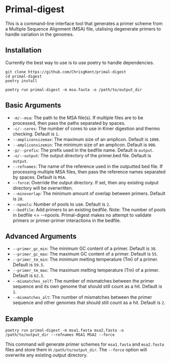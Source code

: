 # Primal-digest

This is a command-line interface tool that generates a primer scheme from a Multiple Sequence Alignment (MSA) file, utalising degenerate primers to handle variation in the genomes.

## Installation

Currently the best way to use is to use poetry to handle dependencies.

    git clone https://github.com/ChrisgKent/primal-digest
    cd primal-digest
    poetry install

    poetry run primal-digest -m msa.fasta -o /path/to/output_dir

## Basic Arguments

-   `-m/--msa`: The path to the MSA file(s). If multiple files are to be processed, then pass the paths separated by spaces.
-   `-c/--cores`: The number of cores to use in Kmer digestion and thermo checking. Default is `1`.
-   `--ampliconsizemax`: The maximum size of an amplicon. Default is `1000`.
-   `--ampliconsizemin`: The minimum size of an amplicon. Default is `900`.
-   `-p/--prefix`: The prefix used in the bedfile name. Default is `output`.
-   `-o/--output`: The output directory of the primer.bed file. Default is `output`.
-   `--refnames`: The name of the reference used in the outputted bed file. If processing multiple MSA files, then pass the reference names separated by spaces. Default is `MSA`.
-   `--force`: Override the output directory. If set, then any existing output directory will be overwritten.
-   `--minoverlap`: The minimum amount of overlap between primers. Default is `20`.
-   `--npools`: Number of pools to use. Default is `2`.
-   `--bedfile`: Add primers to an existing bedfile. Note: The number of pools in bedfile <= --npools. Primal-digest makes no attempt to validate primers or primer-primer interactions in the bedfile.

## Advanced Arguments

-   `--primer_gc_min`: The minimum GC content of a primer. Default is `30`.
-   `--primer_gc_max`: The maximum GC content of a primer. Default is `55`.
-   `--primer_tm_min`: The minimum melting temperature (Tm) of a primer. Default is `59.5`.
-   `--primer_tm_max`: The maximum melting temperature (Tm) of a primer. Default is `62.5`.
-   `--mismatches_self`: The number of mismatches between the primer sequence and its own genome that should still count as a hit. Default is `1`.
-   `--mismatches_alt`: The number of mismatches between the primer sequence and other genomes that should still count as a hit. Default is `2`.

## Example

    poetry run primal-digest -m msa1.fasta msa2.fasta -o /path/to/output_dir --refnames MSA1 MSA2 --force

This command will generate primer schemes for `msa1.fasta` and `msa2.fasta` files and store them in `/path/to/output_dir`. The `--force` option will overwrite any existing output directory.
